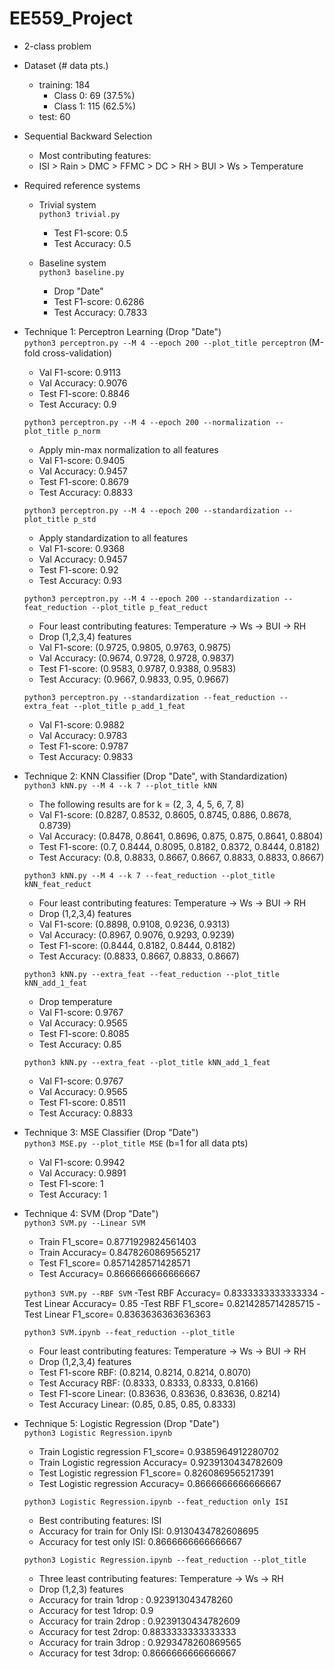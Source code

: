 # EE559_Project
- 2-class problem

- Dataset (# data pts.)
    - training: 184
        - Class 0: 69 (37.5%)
        - Class 1: 115 (62.5%)
    - test: 60

- Sequential Backward Selection
    - Most contributing features:
    - ISI > Rain > DMC > FFMC > DC > RH > BUI > Ws > Temperature

- Required reference systems
    - Trivial system \
        `python3 trivial.py`
        - Test F1-score: 0.5
        - Test Accuracy: 0.5 
    
    - Baseline system \
        `python3 baseline.py`
        - Drop "Date"
        - Test F1-score: 0.6286
        - Test Accuracy: 0.7833

- Technique 1: Perceptron Learning (Drop "Date")\
    `python3 perceptron.py --M 4 --epoch 200 --plot_title perceptron` (M-fold cross-validation)
    - Val F1-score: 0.9113
    - Val Accuracy: 0.9076
    - Test F1-score: 0.8846
    - Test Accuracy: 0.9 

    `python3 perceptron.py --M 4 --epoch 200 --normalization --plot_title p_norm` 
    - Apply min-max normalization to all features
    - Val F1-score: 0.9405
    - Val Accuracy: 0.9457
    - Test F1-score: 0.8679
    - Test Accuracy: 0.8833 

    `python3 perceptron.py --M 4 --epoch 200 --standardization --plot_title p_std` 
    - Apply standardization to all features
    - Val F1-score: 0.9368
    - Val Accuracy: 0.9457
    - Test F1-score: 0.92
    - Test Accuracy: 0.93 

    `python3 perceptron.py --M 4 --epoch 200 --standardization --feat_reduction --plot_title p_feat_reduct` 
    - Four least contributing features: Temperature -> Ws -> BUI -> RH
    - Drop (1,2,3,4) features
    - Val F1-score: (0.9725, 0.9805, 0.9763, 0.9875)
    - Val Accuracy: (0.9674, 0.9728, 0.9728, 0.9837)
    - Test F1-score: (0.9583, 0.9787, 0.9388, 0.9583)
    - Test Accuracy: (0.9667, 0.9833, 0.95, 0.9667)

    `python3 perceptron.py --standardization --feat_reduction --extra_feat --plot_title p_add_1_feat` 
    - Val F1-score: 0.9882
    - Val Accuracy: 0.9783
    - Test F1-score: 0.9787
    - Test Accuracy: 0.9833

- Technique 2: KNN Classifier (Drop "Date", with Standardization)\
    `python3 kNN.py --M 4 --k 7 --plot_title kNN`
    - The following results are for k = (2, 3, 4, 5, 6, 7, 8)
    - Val F1-score: (0.8287, 0.8532, 0.8605, 0.8745, 0.886, 0.8678, 0.8739)
    - Val Accuracy: (0.8478, 0.8641, 0.8696, 0.875, 0.875, 0.8641, 0.8804)
    - Test F1-score: (0.7, 0.8444, 0.8095, 0.8182, 0.8372, 0.8444, 0.8182)
    - Test Accuracy: (0.8, 0.8833, 0.8667, 0.8667, 0.8833, 0.8833, 0.8667)

    `python3 kNN.py --M 4 --k 7 --feat_reduction --plot_title kNN_feat_reduct`
    - Four least contributing features: Temperature -> Ws -> BUI -> RH
    - Drop (1,2,3,4) features
    - Val F1-score: (0.8898, 0.9108, 0.9236, 0.9313)
    - Val Accuracy: (0.8967, 0.9076, 0.9293, 0.9239)
    - Test F1-score: (0.8444, 0.8182, 0.8444, 0.8182)
    - Test Accuracy: (0.8833, 0.8667, 0.8833, 0.8667)

    `python3 kNN.py --extra_feat --feat_reduction --plot_title kNN_add_1_feat` 
    - Drop temperature
    - Val F1-score: 0.9767
    - Val Accuracy: 0.9565
    - Test F1-score: 0.8085
    - Test Accuracy: 0.85
    
    `python3 kNN.py --extra_feat --plot_title kNN_add_1_feat` 
    - Val F1-score: 0.9767
    - Val Accuracy: 0.9565
    - Test F1-score: 0.8511
    - Test Accuracy: 0.8833

- Technique 3: MSE Classifier (Drop "Date")\
    `python3 MSE.py --plot_title MSE` (b=1 for all data pts)
    - Val F1-score: 0.9942
    - Val Accuracy: 0.9891
    - Test F1-score: 1
    - Test Accuracy: 1

- Technique 4: SVM (Drop "Date")\
    `python3 SVM.py --Linear SVM`
    - Train F1_score= 0.8771929824561403 
    - Train Accuracy= 0.8478260869565217
    - Test F1_score= 0.8571428571428571 
    - Test Accuracy= 0.8666666666666667

    `python3 SVM.py --RBF SVM` 
    -Test RBF Accuracy= 0.8333333333333334 
    -Test Linear Accuracy= 0.85
    -Test RBF F1_score= 0.8214285714285715
    -Test Linear F1_score= 0.8363636363636363

    `python3 SVM.ipynb --feat_reduction --plot_title `
    - Four least contributing features: Temperature -> Ws -> BUI -> RH
    - Drop (1,2,3,4) features
    - Test F1-score RBF: (0.8214, 0.8214, 0.8214, 0.8070)
    - Test Accuracy RBF: (0.8333, 0.8333, 0.8333, 0.8166)
    - Test F1-score Linear: (0.83636, 0.83636, 0.83636, 0.8214)
    - Test Accuracy Linear: (0.85, 0.85, 0.85, 0.8333)

- Technique 5: Logistic Regression (Drop "Date")\
    `python3 Logistic Regression.ipynb`
    - Train Logistic regression F1_score= 0.9385964912280702 
    - Train Logistic regression Accuracy= 0.9239130434782609
    - Test Logistic regression F1_score= 0.8260869565217391 
    - Test Logistic regression Accuracy= 0.8666666666666667

    `python3 Logistic Regression.ipynb --feat_reduction only ISI `
    - Best contributing features: ISI
    - Accuracy for train for Only ISI: 0.9130434782608695
    - Accuracy for test only ISI: 0.8666666666666667

    `python3 Logistic Regression.ipynb --feat_reduction --plot_title `
    - Three least contributing features: Temperature -> Ws -> RH
    - Drop (1,2,3) features
    - Accuracy for train 1drop : 0.923913043478260
    - Accuracy for test 1drop: 0.9
    - Accuracy for train 2drop : 0.9239130434782609
    - Accuracy for test 2drop: 0.8833333333333333
    - Accuracy for train 3drop : 0.9293478260869565
    - Accuracy for test 3drop: 0.8666666666666667